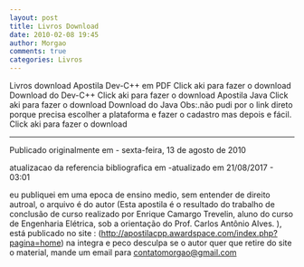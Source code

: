 ```yaml
---
layout: post
title: Livros Download
date: 2010-02-08 19:45
author: Morgao
comments: true
categories: Livros
---
```

Livros download
Apostila Dev-C++ em PDF
Click aki para fazer o download
Download do Dev-C++
Click aki para fazer o download
Apostila Java
Click aki para fazer o download
Download do Java
Obs:.não pudi por o link direto porque precisa escolher a plataforma e fazer o cadastro mas depois e fácil.
Click aki para fazer o download

-------------------------------------------------------------------------------------------------------------

Publicado originalmente em - sexta-feira, 13 de agosto de 2010

atualizacao da referencia bibliografica em -atualizado em 21/08/2017 - 03:01

eu publiquei em uma epoca de ensino medio, sem entender de direito autroal, o arquivo é do autor (Esta apostila é o resultado do trabalho de conclusão de curso realizado por Enrique Camargo Trevelin, aluno do curso de Engenharia Elétrica, sob a orientação do Prof. Carlos Antônio Alves. ), está publicado no site : (http://apostilacpp.awardspace.com/index.php?pagina=home) na integra e peco desculpa se o autor quer que retire do site o material, mande um email para
contatomorgao@gmail.com